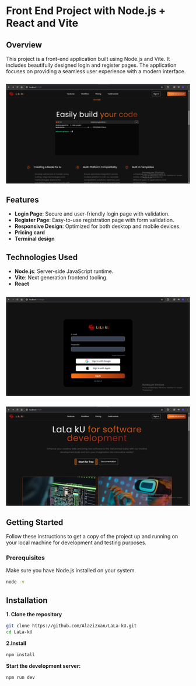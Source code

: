 # Front End Project with Node.js + React and Vite

## Overview

This project is a front-end application built using Node.js and Vite. It includes beautifully designed login and register pages. The application focuses on providing a seamless user experience with a modern interface.


![Project Screenshot](readme-pic/one.png)


## Features

- **Login Page**: Secure and user-friendly login page with validation.
- **Register Page**: Easy-to-use registration page with form validation.
- **Responsive Design**: Optimized for both desktop and mobile devices.
- **Pricing card**
- **Terminal design**


## Technologies Used

- **Node.js**: Server-side JavaScript runtime.
- **Vite**: Next generation frontend tooling.
- **React**



![Project Screenshot](readme-pic/two.png)


![Project Screenshot](readme-pic/thre.png)

## Getting Started

Follow these instructions to get a copy of the project up and running on your local machine for development and testing purposes.

### Prerequisites

Make sure you have Node.js installed on your system.

```sh
node -v
```

## Installation

**1. Clone the repository**

```sh
git clone https://github.com/Alazizxan/LaLa-kU.git
cd LaLa-kU
```

**2.Install**

```sh
npm install
```

**Start the development server:**

```sh
npm run dev
```